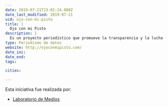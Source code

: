 ```yaml
---
date: 2019-07-21T23:02:24.000Z
date_last_modified: 2019-07-21
uid: ojo-con-mi-pisto
title: |
  Ojo con mi Pisto
description: |
  Es un proyecto periodístico que promueve la transparencia y la lucha contra la corrupción, fiscaliza cómo usan los gobiernos locales los fondos municipales y fomenta la participación ciudadana.
type: Periodismo de datos
website: http://ojoconmipisto.com/
date_ini: 
date_end: 
tags:

cities: 

---
```


Esta iniciativa fue realizada por:

- [Laboratorio de Medios](/organizaciones/laboratorio-de-medios)
